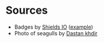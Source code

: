 
# Sources

- Badges by [Shields IO] ([example])
- Photo of seagulls by [Dastan khdir]


[Shields IO]: https://shields.io/
[example]: https://img.shields.io/badge/comment-green?logo=github&style=for-the-badge&logoColor=white
[Dastan khdir]: https://unsplash.com/photos/uyn-RzT-Utw
